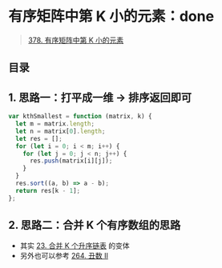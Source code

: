 
# 有序矩阵中第 K 小的元素：done



>  [378. 有序矩阵中第 K 小的元素](https://leetcode.cn/problems/kth-smallest-element-in-a-sorted-matrix/)


## 目录
<!-- toc -->
 ## 1. 思路一：打平成一维 → 排序返回即可 

```javascript
var kthSmallest = function (matrix, k) {
  let m = matrix.length;
  let n = matrix[0].length;
  let res = [];
  for (let i = 0; i < m; i++) {
    for (let j = 0; j < n; j++) {
      res.push(matrix[i][j]);
    }
  }
  res.sort((a, b) => a - b);
  return res[k - 1];
};
```

## 2. 思路二：合并 K 个有序数组的思路

- 其实 [23. 合并 K 个升序链表](/post/bAnXiD4w.html) 的变体
- 另外也可以参考 [264. 丑数 II](/post/ueyDlQLF.html) 



